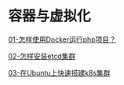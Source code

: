 # 容器与虚拟化

[01-怎样使用Docker运行php项目？](./doc/01.md)

[02-怎样安装etcd集群](./doc/02.md)

[03-在Ubuntu上快速搭建k8s集群](./doc/03.md)
